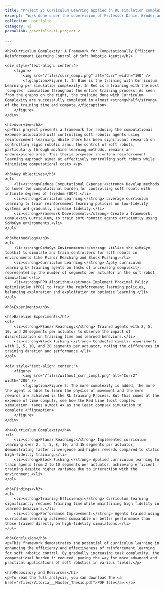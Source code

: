 ```yaml
---
title: "Project 2: Curriculum Learning applied in RL simulation complexity to lighten and speed up an agent's training time."
excerpt: "Work done under the supervision of Professor Daniel Bruder and Professor Robert Wood at the Harvard's Microrobotics Lab"
collection: portfolio
category: ai
permalink: /portfolio/ai-project-2

---
```


<!DOCTYPE html>
<html lang="en">

<body>

    <h2>Curriculum Complexity: A Framework for Computationally Efficient Reinforcement Learning Control of Soft Robotic Agents</h2>
    
    <div style="text-align: center;">
        <figure>
            <img src="/files/curr_compl.png" alt="Curr" width="100" />
            <figcaption>Figure 1: In Blue is the training with Curriculum Learning per simulation complexity. In Red is a training with the most 'complex' simulation throughout the entire training process. As seen from the graphs on the right, the training done with Curriculum Complexity are successfully completed in almost <strong>half</strong> of the training time and compute.</figcaption>
        </figure>
    </div>

    <h2>Overview</h2>
    <p>This project presents a framework for reducing the computational expense associated with controlling soft robotic agents using reinforcement learning. While there has been significant research on controlling rigid robotic arms, the control of soft robots, particularly through machine learning methods, remains an underexplored area. This thesis proposes an online reinforcement learning approach aimed at effectively controlling soft robots while minimizing computational costs.</p>
    
    <h3>Key Objectives</h3>
    <ul>
        <li><strong>Reduce Computational Expense:</strong> Develop methods to lower the computational burden for controlling soft robots with infinite degrees of freedom (DOF).</li>
        <li><strong>Curriculum Learning:</strong> Leverage curriculum learning to train reinforcement learning policies on low-fidelity systems and gradually increase fidelity.</li>
        <li><strong>Framework Development:</strong> Create a framework, Complexity Curriculum, to train soft robotic agents efficiently using SoMoGym environments.</li>
    </ul>
    
    <h3>Methodology</h3>
    <ul>
        <li><strong>SoMoGym Environments:</strong> Utilize the SoMoGym toolkit to simulate and train controllers for soft robots in environments like Planar Reaching and Block Pushing.</li>
        <li><strong>Curriculum Learning:</strong> Apply curriculum learning by training agents on tasks of increasing complexity, represented by the number of segments per actuator in the soft robot simulation.</li>
        <li><strong>PPO Algorithm:</strong> Implement Proximal Policy Optimization (PPO) to train the reinforcement learning policies, balancing exploration and exploitation to optimize learning.</li>
    </ul>
    
    <h3>Experiments</h3>
    
    <h4>Baseline Experiments</h4>
    <ol>
        <li><strong>Planar Reaching:</strong> Trained agents with 2, 5, 10, and 20 segments per actuator to observe the impact of discretization on training time and learned behaviors.</li>
        <li><strong>Block Pushing:</strong> Conducted similar experiments with 2, 5, 10, and 20 segments per actuator, noting the differences in training duration and performance.</li>
    </ol>
    
    <div style="text-align: center;">
        <figure>
            <img src="/files/without_curr_compl.png" alt="Curr2" width="200" />
            <figcaption>Figure 2: The more complexity is added, the more the agent is able to learn the physics of movement and the more rewards are achieved in the RL training Process. But this comes at the expense of time compute, see how the Red Line (most complex simulation) takes almost 4x as the least complex simulation to complete.</figcaption> 
        </figure>
    </div>
    
    <h4>Curriculum Complexity</h4>
    <ol>
        <li><strong>Planar Reaching:</strong> Implemented curriculum learning over 2, 4, 5, 8, 10, and 15 segments per actuator, demonstrating faster convergence and higher rewards compared to static high-fidelity training.</li>
        <li><strong>Block Pushing:</strong> Applied curriculum learning to train agents from 2 to 10 segments per actuator, achieving efficient training despite higher variance due to interaction with the environment.</li>
    </ol>
    
    <h3>Findings</h3>
    <ul>
        <li><strong>Training Efficiency:</strong> Curriculum learning significantly reduced training time while maintaining high fidelity in learned behaviors.</li>
        <li><strong>Performance Improvement:</strong> Agents trained using curriculum learning achieved comparable or better performance than those trained directly on high-fidelity simulations.</li>
    </ul>
    
    <h3>Conclusion</h3>
    <p>This framework demonstrates the potential of curriculum learning in enhancing the efficiency and effectiveness of reinforcement learning for soft robotic control. By gradually increasing task complexity, the computational burden is reduced, paving the way for more advanced and practical applications of soft robotics in various fields.</p>
    
    <h3>Repository and Resources</h3>
    <p>To read the full analysis, you can download the <a href="/files/Vitoria___Master_Thesis.pdf">PDF file</a>.</p>
</body>
</html>
